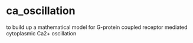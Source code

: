 # ca_oscillation
to build up a mathematical model for G-protein coupled receptor mediated cytoplasmic Ca2+ oscillation
